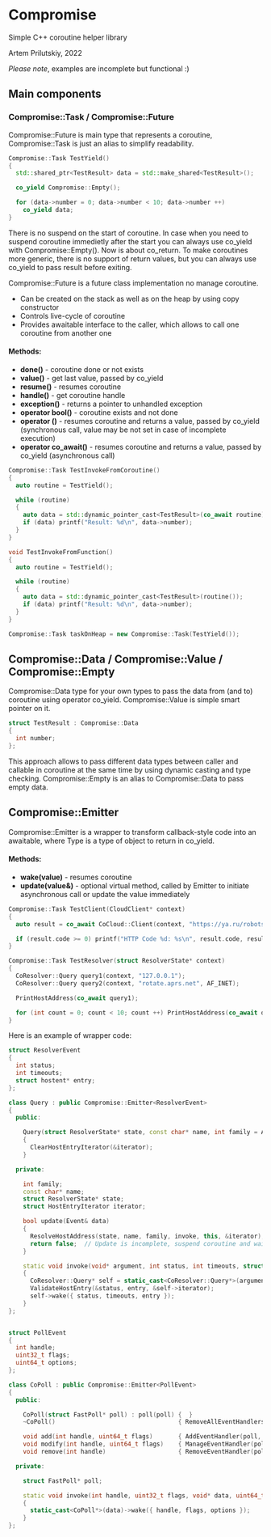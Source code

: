 # Compromise
Simple C++ coroutine helper library

Artem Prilutskiy, 2022

*Please note*, examples are incomplete but functional :)

## Main components

### Compromise::Task / Compromise::Future

Compromise::Future is main type that represents a coroutine, Compromise::Task is just an alias to simplify readability.

```C++
Compromise::Task TestYield()
{
  std::shared_ptr<TestResult> data = std::make_shared<TestResult>();

  co_yield Compromise::Empty();

  for (data->number = 0; data->number < 10; data->number ++)
    co_yield data;
}

```

There is no suspend on the start of coroutine. In case when you need to suspend coroutine immedietly after the start you can always use co_yield with Compromise::Empty().
Now is about co_return. To make coroutines more generic, there is no support of return values, but you can always use co_yield to pass result before exiting.

Compromise::Future is a future class implementation no manage coroutine.

* Can be created on the stack as well as on the heap by using copy constructor
* Controls live-cycle of coroutine
* Provides awaitable interface to the caller, which allows to call one coroutine from another one

#### Methods:

* **done()** - coroutine done or not exists
* **value()** - get last value, passed by co_yield
* **resume()** - resumes coroutine
* **handle()** - get coroutine handle
* **exception()** - returns a pointer to unhandled exception
* **operator bool()** - coroutine exists and not done
* **operator ()** - resumes coroutine and returns a value, passed by co_yield (synchronous call, value may be not set in case of incomplete execution)
* **operator co_await()** - resumes coroutine and returns a value, passed by co_yield (asynchronous call)

```C++
Compromise::Task TestInvokeFromCoroutine()
{
  auto routine = TestYield();

  while (routine)
  {
    auto data = std::dynamic_pointer_cast<TestResult>(co_await routine);
    if (data) printf("Result: %d\n", data->number);
  }
}

void TestInvokeFromFunction()
{
  auto routine = TestYield();

  while (routine)
  {
    auto data = std::dynamic_pointer_cast<TestResult>(routine());
    if (data) printf("Result: %d\n", data->number);
  }
}

Compromise::Task taskOnHeap = new Compromise::Task(TestYield());

```

## Compromise::Data / Compromise::Value / Compromise::Empty

Compromise::Data type for your own types to pass the data from (and to) coroutine using operator co_yield. Compromise::Value is simple smart pointer on it.

```C++
struct TestResult : Compromise::Data
{
  int number;
};

```

This approach allows to pass different data types between caller and callable in coroutine at the same time by using dynamic casting and type checking.
Compromise::Empty is an alias to Compromise::Data to pass empty data.

## Compromise::Emitter

Compromise::Emitter is a wrapper to transform callback-style code into an awaitable, where Type is a type of object to return in co_yield.

#### Methods:

* **wake(value)** - resumes coroutine
* **update(value&)** - optional virtual method, called by Emitter to initiate asynchronous call or update the value immediately

```C++
Compromise::Task TestClient(CloudClient* context)
{
  auto result = co_await CoCloud::Client(context, "https://ya.ru/robots.txt");

  if (result.code >= 0) printf("HTTP Code %d: %s\n", result.code, result.data);
}

Compromise::Task TestResolver(struct ResolverState* context)
{
  CoResolver::Query query1(context, "127.0.0.1");
  CoResolver::Query query2(context, "rotate.aprs.net", AF_INET);

  PrintHostAddress(co_await query1);

  for (int count = 0; count < 10; count ++) PrintHostAddress(co_await query2);
}
```

Here is an example of wrapper code:

```C++
struct ResolverEvent
{
  int status;
  int timeouts;
  struct hostent* entry;
};

class Query : public Compromise::Emitter<ResolverEvent>
{
  public:

    Query(struct ResolverState* state, const char* name, int family = AF_UNSPEC) : state(state), name(name), family(family)
    {
      ClearHostEntryIterator(&iterator);
    }

  private:

    int family;
    const char* name;
    struct ResolverState* state;
    struct HostEntryIterator iterator;

    bool update(Event& data)
    {
      ResolveHostAddress(state, name, family, invoke, this, &iterator);
      return false;  // Update is incomplete, suspend coroutine and wait for call to wake()
    }

    static void invoke(void* argument, int status, int timeouts, struct hostent* entry)
    {
      CoResolver::Query* self = static_cast<CoResolver::Query*>(argument);
      ValidateHostEntry(&status, entry, &self->iterator);
      self->wake({ status, timeouts, entry });
    }
};


struct PollEvent
{
  int handle;
  uint32_t flags;
  uint64_t options;
};

class CoPoll : public Compromise::Emitter<PollEvent>
{
  public:

    CoPoll(struct FastPoll* poll) : poll(poll) {  }
    ~CoPoll()                                  { RemoveAllEventHandlers(poll, invoke, this);            }

    void add(int handle, uint64_t flags)       { AddEventHandler(poll, handle, flags, invoke, this);    }
    void modify(int handle, uint64_t flags)    { ManageEventHandler(poll, handle, flags, invoke, this); }
    void remove(int handle)                    { RemoveEventHandler(poll, handle);                      }

  private:

    struct FastPoll* poll;

    static void invoke(int handle, uint32_t flags, void* data, uint64_t options)
    {
      static_cast<CoPoll*>(data)->wake({ handle, flags, options });
    }
};

```

